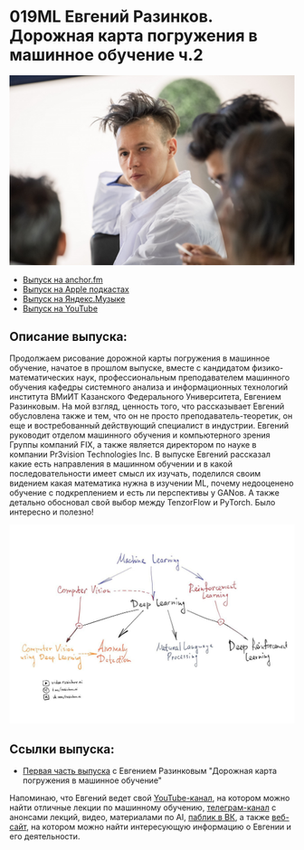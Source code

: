 # 019ML Евгений Разинков. Дорожная карта погружения в машинное обучение ч.2

<img src="foto/Razinkov2.png" width="650"/>

- [Выпуск на anchor.fm](https://anchor.fm/kmsrus/episodes/019-ML-----------2-eopssg)
- [Выпуск на Apple подкастах](https://podcasts.apple.com/ru/podcast/machine-learning-podcast/id1495052772?l=en&i=1000504925050)
- [Выпуск на Яндекс.Музыке](https://music.yandex.ru/album/9781458/track/76097161)
- [Выпуск на YouTube](https://youtu.be/12-54cVdyGs)

## Описание выпуска:

Продолжаем рисование дорожной карты погружения в машинное обучение, начатое в прошлом выпуске, вместе с кандидатом физико-математических наук, профессиональным преподавателем машинного обучения кафедры системного анализа и информационных технологий института ВМиИТ Казанского Федерального Университета, Евгением Разинковым. На мой взгляд, ценность того, что рассказывает Евгений обусловлена также и тем, что он не просто преподаватель-теоретик, он еще и востребованный действующий специалист в индустрии. Евгений  руководит отделом машинного обучения и компьютерного зрения Группы компаний FIX, а также является директором по науке в компании Pr3vision Technologies Inc. В выпуске Евгений рассказал какие есть направления в машинном обучении и в какой последовательности имеет смысл их изучать, поделился своим видением какая математика нужна в изучении ML, почему недооценено обучение с подкреплением и есть ли перспективы у GANов. А также детально обосновал свой выбор между TenzorFlow и PyTorch. Было интересно и полезно!

<img src="foto/roadmapML.png" width="850"/>

## Ссылки выпуска:

- [Первая часть выпуска](https://anchor.fm/kmsrus/episodes/018-ML-----------1-eoftu6) с Евгением Разинковым "Дорожная карта погружения в машинное обучение"

Напоминаю, что Евгений ведет свой [YouTube-канал](http://video.razinkov.ai/), на котором можно найти отличные лекции по машинному обучению, [телеграм-канал](https://t.me/razinkov_ai) с анонсами лекций, видео, материалами по AI, [паблик в ВК](http://vk.com/razinkov_ai), а также [веб-сайт](http://razinkov.ai/), на котором можно найти интересующую информацию о Евгении и его деятельности.
